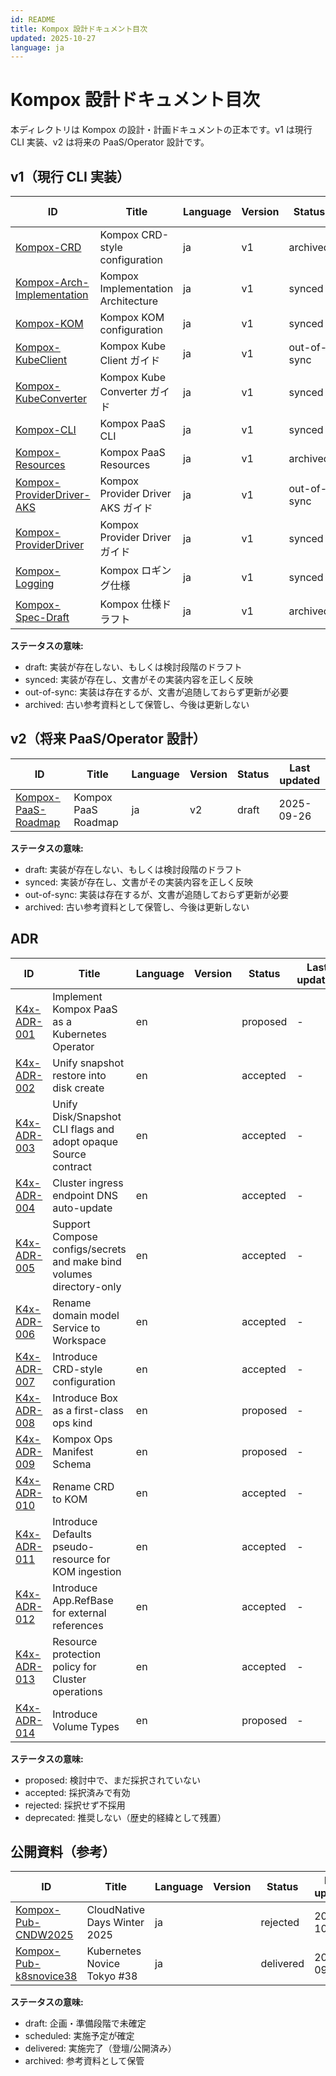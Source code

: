 ```yaml
---
id: README
title: Kompox 設計ドキュメント目次
updated: 2025-10-27
language: ja
---
```


# Kompox 設計ドキュメント目次

本ディレクトリは Kompox の設計・計画ドキュメントの正本です。v1 は現行 CLI 実装、v2 は将来の PaaS/Operator 設計です。

## v1（現行 CLI 実装）

| ID | Title | Language | Version | Status | Last updated |
|---|---|---|---|---|---|
| [Kompox-CRD](./v1/Kompox-CRD.ja.md) | Kompox CRD-style configuration | ja | v1 | archived | 2025-10-18 |
| [Kompox-Arch-Implementation](./v1/Kompox-Arch-Implementation.ja.md) | Kompox Implementation Architecture | ja | v1 | synced | 2025-10-12 |
| [Kompox-KOM](./v1/Kompox-KOM.ja.md) | Kompox KOM configuration | ja | v1 | synced | 2025-10-19 |
| [Kompox-KubeClient](./v1/Kompox-KubeClient.ja.md) | Kompox Kube Client ガイド | ja | v1 | out-of-sync | 2025-09-26 |
| [Kompox-KubeConverter](./v1/Kompox-KubeConverter.ja.md) | Kompox Kube Converter ガイド | ja | v1 | synced | 2025-10-12 |
| [Kompox-CLI](./v1/Kompox-CLI.ja.md) | Kompox PaaS CLI | ja | v1 | synced | 2025-10-19 |
| [Kompox-Resources](./v1/Kompox-Resources.ja.md) | Kompox PaaS Resources | ja | v1 | archived | 2025-10-12 |
| [Kompox-ProviderDriver-AKS](./v1/Kompox-ProviderDriver-AKS.ja.md) | Kompox Provider Driver AKS ガイド | ja | v1 | out-of-sync | 2025-10-12 |
| [Kompox-ProviderDriver](./v1/Kompox-ProviderDriver.ja.md) | Kompox Provider Driver ガイド | ja | v1 | synced | 2025-10-12 |
| [Kompox-Logging](./v1/Kompox-Logging.ja.md) | Kompox ロギング仕様 | ja | v1 | synced | 2025-10-27 |
| [Kompox-Spec-Draft](./v1/Kompox-Spec-Draft.ja.md) | Kompox 仕様ドラフト | ja | v1 | archived | 2025-10-12 |

**ステータスの意味:**

- draft: 実装が存在しない、もしくは検討段階のドラフト
- synced: 実装が存在し、文書がその実装内容を正しく反映
- out-of-sync: 実装は存在するが、文書が追随しておらず更新が必要
- archived: 古い参考資料として保管し、今後は更新しない

## v2（将来 PaaS/Operator 設計）

| ID | Title | Language | Version | Status | Last updated |
|---|---|---|---|---|---|
| [Kompox-PaaS-Roadmap](./v2/Kompox-PaaS-Roadmap.ja.md) | Kompox PaaS Roadmap | ja | v2 | draft | 2025-09-26 |

**ステータスの意味:**

- draft: 実装が存在しない、もしくは検討段階のドラフト
- synced: 実装が存在し、文書がその実装内容を正しく反映
- out-of-sync: 実装は存在するが、文書が追随しておらず更新が必要
- archived: 古い参考資料として保管し、今後は更新しない

## ADR

| ID | Title | Language | Version | Status | Last updated |
|---|---|---|---|---|---|
| [K4x-ADR-001](./adr/K4x-ADR-001.md) | Implement Kompox PaaS as a Kubernetes Operator | en |  | proposed | - |
| [K4x-ADR-002](./adr/K4x-ADR-002.md) | Unify snapshot restore into disk create | en |  | accepted | - |
| [K4x-ADR-003](./adr/K4x-ADR-003.md) | Unify Disk/Snapshot CLI flags and adopt opaque Source contract | en |  | accepted | - |
| [K4x-ADR-004](./adr/K4x-ADR-004.md) | Cluster ingress endpoint DNS auto-update | en |  | accepted | - |
| [K4x-ADR-005](./adr/K4x-ADR-005.md) | Support Compose configs/secrets and make bind volumes directory-only | en |  | accepted | - |
| [K4x-ADR-006](./adr/K4x-ADR-006.md) | Rename domain model Service to Workspace | en |  | accepted | - |
| [K4x-ADR-007](./adr/K4x-ADR-007.md) | Introduce CRD-style configuration | en |  | accepted | - |
| [K4x-ADR-008](./adr/K4x-ADR-008.md) | Introduce Box as a first-class ops kind | en |  | proposed | - |
| [K4x-ADR-009](./adr/K4x-ADR-009.md) | Kompox Ops Manifest Schema | en |  | proposed | - |
| [K4x-ADR-010](./adr/K4x-ADR-010.md) | Rename CRD to KOM | en |  | accepted | - |
| [K4x-ADR-011](./adr/K4x-ADR-011.md) | Introduce Defaults pseudo-resource for KOM ingestion | en |  | accepted | - |
| [K4x-ADR-012](./adr/K4x-ADR-012.md) | Introduce App.RefBase for external references | en |  | accepted | - |
| [K4x-ADR-013](./adr/K4x-ADR-013.md) | Resource protection policy for Cluster operations | en |  | accepted | - |
| [K4x-ADR-014](./adr/K4x-ADR-014.md) | Introduce Volume Types | en |  | proposed | - |

**ステータスの意味:**

- proposed: 検討中で、まだ採択されていない
- accepted: 採択済みで有効
- rejected: 採択せず不採用
- deprecated: 推奨しない（歴史的経緯として残置）

## 公開資料（参考）

| ID | Title | Language | Version | Status | Last updated |
|---|---|---|---|---|---|
| [Kompox-Pub-CNDW2025](./pub/Kompox-Pub-CNDW2025.ja.md) | CloudNative Days Winter 2025 | ja |  | rejected | 2025-10-01 |
| [Kompox-Pub-k8snovice38](./pub/Kompox-Pub-k8snovice38.ja.md) | Kubernetes Novice Tokyo #38 | ja |  | delivered | 2025-09-26 |

**ステータスの意味:**

- draft: 企画・準備段階で未確定
- scheduled: 実施予定が確定
- delivered: 実施完了（登壇/公開済み）
- archived: 参考資料として保管

